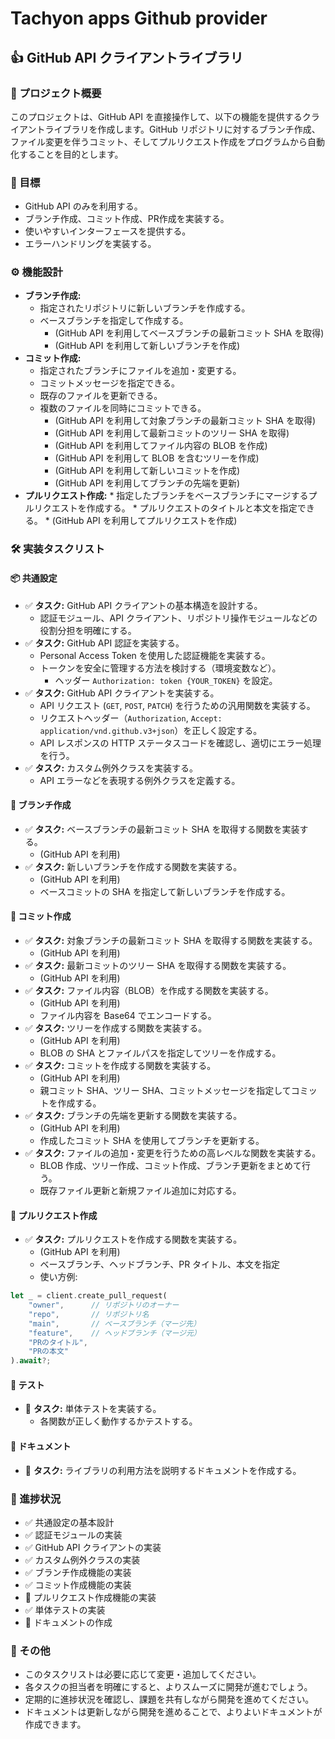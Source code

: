 # Tachyon apps Github provider

## 👍 GitHub API クライアントライブラリ

### 🚀 プロジェクト概要

このプロジェクトは、GitHub API を直接操作して、以下の機能を提供するクライアントライブラリを作成します。GitHub リポジトリに対するブランチ作成、ファイル変更を伴うコミット、そしてプルリクエスト作成をプログラムから自動化することを目的とします。

### 🎯 目標

*   GitHub API のみを利用する。
*   ブランチ作成、コミット作成、PR作成を実装する。
*   使いやすいインターフェースを提供する。
*   エラーハンドリングを実装する。

### ⚙️ 機能設計

*   **ブランチ作成:**
    *   指定されたリポジトリに新しいブランチを作成する。
    *   ベースブランチを指定して作成する。
        *   (GitHub API を利用してベースブランチの最新コミット SHA を取得)
        *   (GitHub API を利用して新しいブランチを作成)
*   **コミット作成:**
    *   指定されたブランチにファイルを追加・変更する。
    *   コミットメッセージを指定できる。
    *   既存のファイルを更新できる。
    *   複数のファイルを同時にコミットできる。
        *   (GitHub API を利用して対象ブランチの最新コミット SHA を取得)
        *   (GitHub API を利用して最新コミットのツリー SHA を取得)
        *   (GitHub API を利用してファイル内容の BLOB を作成)
        *   (GitHub API を利用して BLOB を含むツリーを作成)
        *   (GitHub API を利用して新しいコミットを作成)
        *   (GitHub API を利用してブランチの先端を更新)
*    **プルリクエスト作成:**
    *   指定したブランチをベースブランチにマージするプルリクエストを作成する。
    *   プルリクエストのタイトルと本文を指定できる。
    *   (GitHub API を利用してプルリクエストを作成)

### 🛠 実装タスクリスト

#### 📦 共通設定

*   ✅  **タスク:** GitHub API クライアントの基本構造を設計する。
    *   認証モジュール、API クライアント、リポジトリ操作モジュールなどの役割分担を明確にする。
*   ✅ **タスク:** GitHub API 認証を実装する。
    *   Personal Access Token を使用した認証機能を実装する。
    *   トークンを安全に管理する方法を検討する（環境変数など）。
        *   ヘッダー `Authorization: token {YOUR_TOKEN}` を設定。
*   ✅ **タスク:** GitHub API クライアントを実装する。
    *   API リクエスト (`GET`, `POST`, `PATCH`) を行うための汎用関数を実装する。
    *   リクエストヘッダー（`Authorization`, `Accept: application/vnd.github.v3+json`）を正しく設定する。
    *   API レスポンスの HTTP ステータスコードを確認し、適切にエラー処理を行う。
*   ✅ **タスク:** カスタム例外クラスを実装する。
    *   API エラーなどを表現する例外クラスを定義する。

#### 🌿 ブランチ作成

*   ✅ **タスク:** ベースブランチの最新コミット SHA を取得する関数を実装する。
    *   (GitHub API を利用)
*   ✅ **タスク:** 新しいブランチを作成する関数を実装する。
    *   (GitHub API を利用)
    *   ベースコミットの SHA を指定して新しいブランチを作成する。

#### 📝 コミット作成

*   ✅ **タスク:** 対象ブランチの最新コミット SHA を取得する関数を実装する。
    *   (GitHub API を利用)
*   ✅ **タスク:** 最新コミットのツリー SHA を取得する関数を実装する。
    *   (GitHub API を利用)
*   ✅ **タスク:** ファイル内容（BLOB）を作成する関数を実装する。
    *    (GitHub API を利用)
    *   ファイル内容を Base64 でエンコードする。
*   ✅ **タスク:** ツリーを作成する関数を実装する。
    *   (GitHub API を利用)
    *   BLOB の SHA とファイルパスを指定してツリーを作成する。
*   ✅ **タスク:** コミットを作成する関数を実装する。
    *   (GitHub API を利用)
    *   親コミット SHA、ツリー SHA、コミットメッセージを指定してコミットを作成する。
*   ✅ **タスク:** ブランチの先端を更新する関数を実装する。
    *   (GitHub API を利用)
    *   作成したコミット SHA を使用してブランチを更新する。
*   ✅ **タスク:** ファイルの追加・変更を行うための高レベルな関数を実装する。
    *   BLOB 作成、ツリー作成、コミット作成、ブランチ更新をまとめて行う。
    *   既存ファイル更新と新規ファイル追加に対応する。

#### 🔀 プルリクエスト作成

*   ✅ **タスク:** プルリクエストを作成する関数を実装する。
    *   (GitHub API を利用)
    *   ベースブランチ、ヘッドブランチ、PR タイトル、本文を指定
    *   使い方例:

```rust
let _ = client.create_pull_request(
    "owner",      // リポジトリのオーナー
    "repo",       // リポジトリ名
    "main",       // ベースブランチ（マージ先）
    "feature",    // ヘッドブランチ（マージ元）
    "PRのタイトル",
    "PRの本文"
).await?;
```

#### 🧪 テスト

*   📝 **タスク:** 単体テストを実装する。
    *   各関数が正しく動作するかテストする。

#### 📖 ドキュメント

*   📝 **タスク:** ライブラリの利用方法を説明するドキュメントを作成する。

### 🚦 進捗状況

*   ✅ 共通設定の基本設計
*   ✅ 認証モジュールの実装
*   ✅ GitHub API クライアントの実装
*   ✅ カスタム例外クラスの実装
*   ✅ ブランチ作成機能の実装
*   ✅ コミット作成機能の実装
*   📝 プルリクエスト作成機能の実装
*   ✅ 単体テストの実装
*   📝 ドキュメントの作成

### 📣 その他

*   このタスクリストは必要に応じて変更・追加してください。
*   各タスクの担当者を明確にすると、よりスムーズに開発が進むでしょう。
*   定期的に進捗状況を確認し、課題を共有しながら開発を進めてください。
*   ドキュメントは更新しながら開発を進めることで、よりよいドキュメントが作成できます。

